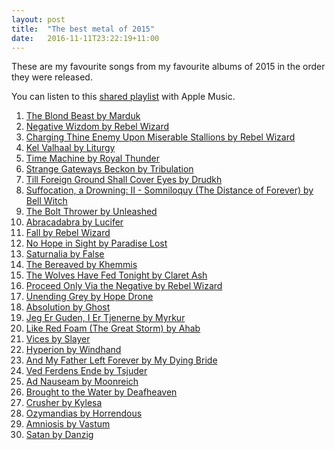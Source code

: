 ```yaml
---
layout: post
title:  "The best metal of 2015"
date:   2016-11-11T23:22:19+11:00
---
```


These are my favourite songs from my favourite albums of 2015 in the order they were released.

You can listen to this [shared playlist][] with Apple Music.

[shared playlist]: https://itunes.apple.com/au/playlist/idpl.f17adb19513c43c7addfefd45a329991

1. [The Blond Beast by Marduk](https://itunes.apple.com/album/id1056497943?i=1056497946) <!-- 2015-01-19 -->
1. [Negative Wizdom by Rebel Wizard](https://itunes.apple.com/album/id963052085?i=963052146) <!-- 2015-01-30 -->
1. [Charging Thine Enemy Upon Miserable Stallions by Rebel Wizard](https://itunes.apple.com/album/id968497682?i=968498046) <!-- 2015-02-17 -->
1. [Kel Valhaal by Liturgy](https://itunes.apple.com/album/id963239634?i=963239640) <!-- 2015-03-24 -->
1. [Time Machine by Royal Thunder](https://itunes.apple.com/album/id963913145?i=963913153) <!-- 2015-04-07 -->
1. [Strange Gateways Beckon by Tribulation](https://itunes.apple.com/album/id1056468667?i=1056468871) <!-- 2015-04-20 -->
1. [Till Foreign Ground Shall Cover Eyes by Drudkh](https://itunes.apple.com/album/id973680730?i=973680744) <!-- 2015-04-20 -->
1. [Suffocation, a Drowning: II - Somniloquy (The Distance of Forever) by Bell Witch](https://itunes.apple.com/album/id979739886?i=979739889) <!-- 2015-04-28 -->
1. [The Bolt Thrower by Unleashed](https://itunes.apple.com/album/id970192784?i=970192799) <!-- 2015-05-04 -->
1. [Abracadabra by Lucifer](https://itunes.apple.com/album/id987232553?i=987232556) <!-- 2015-05-25 -->
1. [Fall by Rebel Wizard](https://itunes.apple.com/album/id1000114404?i=1000114674) <!-- 2015-05-29 -->
1. [No Hope in Sight by Paradise Lost](https://itunes.apple.com/album/id1056440839?i=1056440840) <!-- 2015-06-01 -->
1. [Saturnalia by False](https://itunes.apple.com/album/id992762466?i=992762475) <!-- 2015-06-16 -->
1. [The Bereaved by Khemmis](https://itunes.apple.com/album/id1011000909?i=1011001170) <!-- 2015-07-07 -->
1. [The Wolves Have Fed Tonight by Claret Ash](https://itunes.apple.com/album/id1042662229?i=1042662857) <!-- 2015-07-08 -->
1. [Proceed Only Via the Negative by Rebel Wizard](https://itunes.apple.com/album/id1020884472?i=1020884478) <!-- 2015-07-17 -->
1. [Unending Grey by Hope Drone](https://itunes.apple.com/album/id993017003?i=993017006) <!-- 2015-07-24 -->
1. [Absolution by Ghost](https://itunes.apple.com/album/id1002145341?i=1002145352) <!-- 2015-08-21 -->
1. [Jeg Er Guden, I Er Tjenerne by Myrkur](https://itunes.apple.com/album/id992506564?i=992506750) <!-- 2015-08-21 -->
1. [Like Red Foam (The Great Storm) by Ahab](https://itunes.apple.com/album/id1020635520?i=1020637057) <!-- 2015-08-28 -->
1. [Vices by Slayer](https://itunes.apple.com/album/id1006885945?i=1006886731) <!-- 2015-09-11 -->
1. [Hyperion by Windhand](https://itunes.apple.com/album/id1009392659?i=1009393052) <!-- 2015-09-18 -->
1. [And My Father Left Forever by My Dying Bride](https://itunes.apple.com/album/id1021271639?i=1021271641) <!-- 2015-09-18 -->
1. [Ved Ferdens Ende by Tsjuder](https://itunes.apple.com/album/id1022879001?i=1022879257) <!-- 2015-09-18 -->
1. [Ad Nauseam by Moonreich](https://itunes.apple.com/album/id1027433870?i=1027434483) <!-- 2015-09-19 -->
1. [Brought to the Water by Deafheaven](https://itun.es/au/exa98?i=1022625621) <!-- 2015-10-02 -->
1. [Crusher by Kylesa](https://itunes.apple.com/album/id1022827496?i=1022827498) <!-- 2015-10-02 -->
1. [Ozymandias by Horrendous](https://itunes.apple.com/album/id1038149683?i=1038149688) <!-- 2015-10-30 -->
1. [Amniosis by Vastum](https://itunes.apple.com/album/id1046139574?i=1046139653) <!-- 2015-11-03 -->
1. [Satan by Danzig](https://itunes.apple.com/album/id1049822997?i=1049823781) <!-- 2015-11-27 -->
